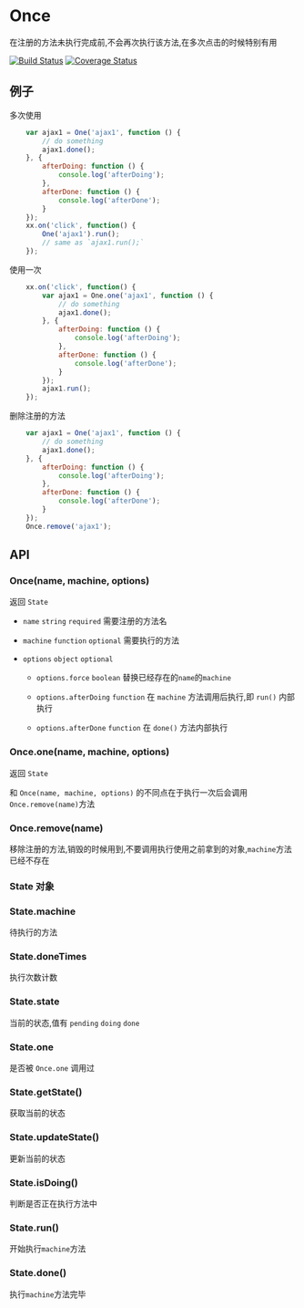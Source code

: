 # Once
在注册的方法未执行完成前,不会再次执行该方法,在多次点击的时候特别有用

[![Build Status](https://travis-ci.org/zhangsanshi/once.svg?branch=master)](https://travis-ci.org/zhangsanshi/once)
[![Coverage Status](https://coveralls.io/repos/github/zhangsanshi/once/badge.svg?branch=master)](https://coveralls.io/github/zhangsanshi/once?branch=master)
## 例子

多次使用
```javascript
    var ajax1 = One('ajax1', function () {
        // do something
        ajax1.done();
    }, {
        afterDoing: function () {
            console.log('afterDoing');
        },
        afterDone: function () {
            console.log('afterDone');
        }
    });
    xx.on('click', function() {
        One('ajax1').run();
        // same as `ajax1.run();`
    });
```

使用一次
```javascript
    xx.on('click', function() {
        var ajax1 = One.one('ajax1', function () {
            // do something
            ajax1.done();
        }, {
            afterDoing: function () {
                console.log('afterDoing');
            },
            afterDone: function () {
                console.log('afterDone');
            }
        });
        ajax1.run();
    });
```

删除注册的方法
```javascript
    var ajax1 = One('ajax1', function () {
        // do something
        ajax1.done();
    }, {
        afterDoing: function () {
            console.log('afterDoing');
        },
        afterDone: function () {
            console.log('afterDone');
        }
    });
    Once.remove('ajax1');
```

## API

### Once(name, machine, options)

返回 `State`

- `name` `string` `required` 需要注册的方法名 

- `machine` `function` `optional` 需要执行的方法

- `options` `object` `optional` 

    + `options.force` `boolean` 替换已经存在的`name`的`machine`
    
    + `options.afterDoing` `function` 在 `machine` 方法调用后执行,即 `run()` 内部执行
    
    + `options.afterDone` `function` 在 `done()` 方法内部执行

### Once.one(name, machine, options)

返回 `State`

和 `Once(name, machine, options)` 的不同点在于执行一次后会调用 `Once.remove(name)`方法

### Once.remove(name)

移除注册的方法,销毁的时候用到,不要调用执行使用之前拿到的对象,`machine`方法已经不存在

### State 对象

### State.machine
待执行的方法

### State.doneTimes
执行次数计数

### State.state
当前的状态,值有 `pending` `doing` `done`

### State.one
是否被 `Once.one` 调用过

### State.getState()
获取当前的状态

### State.updateState()
更新当前的状态

### State.isDoing()
判断是否正在执行方法中

### State.run()
开始执行`machine`方法

### State.done()
执行`machine`方法完毕
